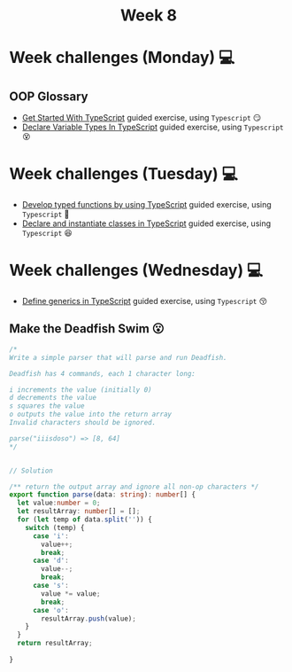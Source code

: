 <h1 align="center">Week 8</h1>

# Week challenges (Monday) 💻

## OOP Glossary

- [Get Started With TypeScript](https://docs.microsoft.com/en-us/learn/modules/typescript-get-started/) guided exercise, using `Typescript` 😏
- [Declare Variable Types In TypeScript](https://docs.microsoft.com/en-us/learn/modules/typescript-declare-variable-types/) guided exercise, using `Typescript` 😵




# Week challenges (Tuesday) 💻

- [Develop typed functions by using TypeScript](https://docs.microsoft.com/en-us/learn/modules/typescript-develop-typed-functions/) guided exercise, using `Typescript` 🤔
- [Declare and instantiate classes in TypeScript](https://docs.microsoft.com/en-us/learn/modules/typescript-declare-instantiate-classes/) guided exercise, using `Typescript` 😆

# Week challenges (Wednesday) 💻

- [Define generics in TypeScript](https://docs.microsoft.com/en-us/learn/modules/typescript-generics/) guided exercise, using `Typescript` 😚


## Make the Deadfish Swim 😮

``` typescript
/*
Write a simple parser that will parse and run Deadfish.

Deadfish has 4 commands, each 1 character long:

i increments the value (initially 0)
d decrements the value
s squares the value
o outputs the value into the return array
Invalid characters should be ignored.

parse("iiisdoso") => [8, 64]
*/


// Solution

/** return the output array and ignore all non-op characters */
export function parse(data: string): number[] {
  let value:number = 0;
  let resultArray: number[] = [];
  for (let temp of data.split('')) {
    switch (temp) {
      case 'i':
        value++;
        break;
      case 'd':
        value--;
        break;
      case 's':
        value *= value;
        break;
      case 'o':
        resultArray.push(value);
    }
  }
  return resultArray;
  
}


``` 


